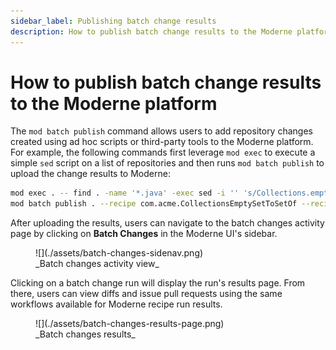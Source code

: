 ```yaml
---
sidebar_label: Publishing batch change results
description: How to publish batch change results to the Moderne platform.
---
```


# How to publish batch change results to the Moderne platform

The `mod batch publish` command allows users to add repository changes created using ad hoc scripts or third-party tools to the Moderne platform. For example, the following commands first leverage `mod exec` to execute a simple `sed` script on a list of repositories and then runs `mod batch publish` to upload the change results to Moderne:

```bash
mod exec . -- find . -name '*.java' -exec sed -i '' 's/Collections.emptySet()/Set.of()/g' {} ';'
mod batch publish . --recipe com.acme.CollectionsEmptySetToSetOf --recipe-name "Prefer Set#of over Collections#emptySet" --recipe-description "Migrate uses of java.util.Collections#emptySet to Java 9's java.util.Set#of" --recipe-run ChangeCampaign20250419 -- git diff
```

After uploading the results, users can navigate to the batch changes activity page by clicking on **Batch Changes** in the Moderne UI's sidebar.

<figure>
  ![](./assets/batch-changes-sidenav.png)
  <figcaption>_Batch changes activity view_</figcaption>
</figure>

Clicking on a batch change run will display the run's results page. From there, users can view diffs and issue pull requests using the same workflows available for Moderne recipe run results.

<figure>
  ![](./assets/batch-changes-results-page.png)
  <figcaption>_Batch changes results_</figcaption>
</figure>
